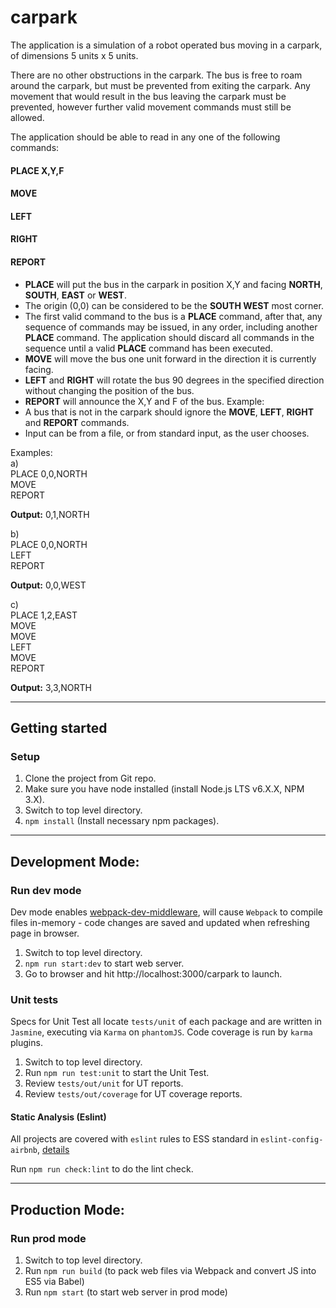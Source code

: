 # carpark
The application is a simulation of a robot operated bus moving in a carpark, of dimensions 5 units x 5 units.

There are no other obstructions in the carpark. The bus is free to roam around the carpark, but must be prevented from exiting the carpark. Any movement that would result in the bus leaving the carpark must be prevented, however further valid movement commands must still be allowed.

The application should be able to read in any one of the following commands:

#### PLACE X,Y,F
#### MOVE
#### LEFT
#### RIGHT
#### REPORT
- **PLACE** will put the bus in the carpark in position X,Y and facing **NORTH**, **SOUTH**, **EAST** or **WEST**.
- The origin (0,0) can be considered to be the **SOUTH WEST** most corner.
- The first valid command to the bus is a **PLACE** command, after that, any sequence of commands may be issued, in any order, including another **PLACE** command. The application should discard all commands in the sequence until a valid **PLACE** command has been executed.
- **MOVE** will move the bus one unit forward in the direction it is currently facing.
- **LEFT** and **RIGHT** will rotate the bus 90 degrees in the specified direction without changing the position of the bus.
- **REPORT** will announce the X,Y and F of the bus. Example:
- A bus that is not in the carpark should ignore the **MOVE**, **LEFT**, **RIGHT** and **REPORT** commands.
- Input can be from a file, or from standard input, as the user chooses.

Examples:  
a)  
PLACE 0,0,NORTH  
MOVE  
REPORT  

**Output:** 0,1,NORTH  

b)  
PLACE 0,0,NORTH  
LEFT  
REPORT  

**Output:** 0,0,WEST

c)  
PLACE 1,2,EAST  
MOVE  
MOVE  
LEFT  
MOVE  
REPORT  

**Output:** 3,3,NORTH

---
## Getting started
### Setup
1. Clone the project from Git repo.
2. Make sure you have node installed (install Node.js LTS v6.X.X, NPM 3.X).
3. Switch to top level directory.
4. `npm install` (Install necessary npm packages).

---
## Development Mode:

### Run dev mode
Dev mode enables [webpack-dev-middleware](https://webpack.js.org/guides/development/#using-webpack-dev-middleware), will cause `Webpack` to compile files in-memory - code changes are saved and updated when refreshing page in browser.

1. Switch to top level directory.
2. `npm run start:dev` to start web server.
3. Go to browser and hit http://localhost:3000/carpark to launch.

### Unit tests
Specs for Unit Test all locate `tests/unit` of each package and are written in `Jasmine`, executing via `Karma` on `phantomJS`. Code coverage is run by `karma` plugins.

1. Switch to top level directory.
2. Run `npm run test:unit` to start the Unit Test.
3. Review `tests/out/unit` for UT reports.
4. Review `tests/out/coverage` for UT coverage reports.

#### Static Analysis (Eslint)
All projects are covered with `eslint` rules to ESS standard in `eslint-config-airbnb`, [details](https://github.com/airbnb/javascript)

Run `npm run check:lint` to do the lint check.

---
## Production Mode:

### Run prod mode
1. Switch to top level directory.
2. Run `npm run build` (to pack web files via Webpack and convert JS into ES5 via Babel)
3. Run `npm start` (to start web server in prod mode)
